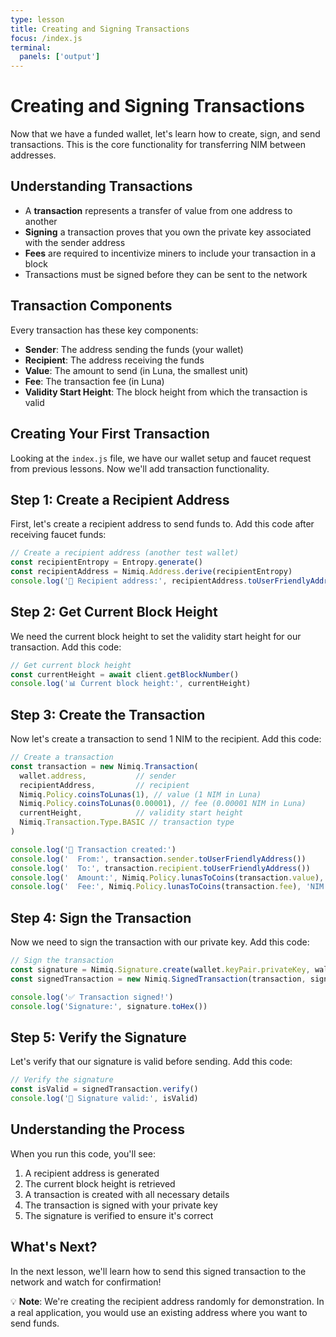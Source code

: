 ```yaml
---
type: lesson
title: Creating and Signing Transactions
focus: /index.js
terminal:
  panels: ['output']
---
```


# Creating and Signing Transactions

Now that we have a funded wallet, let's learn how to create, sign, and send transactions. This is the core functionality for transferring NIM between addresses.

## Understanding Transactions

- A **transaction** represents a transfer of value from one address to another
- **Signing** a transaction proves that you own the private key associated with the sender address
- **Fees** are required to incentivize miners to include your transaction in a block
- Transactions must be signed before they can be sent to the network

## Transaction Components

Every transaction has these key components:
- **Sender**: The address sending the funds (your wallet)
- **Recipient**: The address receiving the funds
- **Value**: The amount to send (in Luna, the smallest unit)
- **Fee**: The transaction fee (in Luna)
- **Validity Start Height**: The block height from which the transaction is valid

## Creating Your First Transaction

Looking at the `index.js` file, we have our wallet setup and faucet request from previous lessons. Now we'll add transaction functionality.

## Step 1: Create a Recipient Address

First, let's create a recipient address to send funds to. Add this code after receiving faucet funds:

```js
// Create a recipient address (another test wallet)
const recipientEntropy = Entropy.generate()
const recipientAddress = Nimiq.Address.derive(recipientEntropy)
console.log('📧 Recipient address:', recipientAddress.toUserFriendlyAddress())
```

## Step 2: Get Current Block Height

We need the current block height to set the validity start height for our transaction. Add this code:

```js
// Get current block height
const currentHeight = await client.getBlockNumber()
console.log('📊 Current block height:', currentHeight)
```

## Step 3: Create the Transaction

Now let's create a transaction to send 1 NIM to the recipient. Add this code:

```js
// Create a transaction
const transaction = new Nimiq.Transaction(
  wallet.address,           // sender
  recipientAddress,         // recipient  
  Nimiq.Policy.coinsToLunas(1), // value (1 NIM in Luna)
  Nimiq.Policy.coinsToLunas(0.00001), // fee (0.00001 NIM in Luna)
  currentHeight,            // validity start height
  Nimiq.Transaction.Type.BASIC // transaction type
)

console.log('📝 Transaction created:')
console.log('  From:', transaction.sender.toUserFriendlyAddress())
console.log('  To:', transaction.recipient.toUserFriendlyAddress())
console.log('  Amount:', Nimiq.Policy.lunasToCoins(transaction.value), 'NIM')
console.log('  Fee:', Nimiq.Policy.lunasToCoins(transaction.fee), 'NIM')
```

## Step 4: Sign the Transaction

Now we need to sign the transaction with our private key. Add this code:

```js
// Sign the transaction
const signature = Nimiq.Signature.create(wallet.keyPair.privateKey, wallet.keyPair.publicKey, transaction.serializeContent())
const signedTransaction = new Nimiq.SignedTransaction(transaction, signature)

console.log('✅ Transaction signed!')
console.log('Signature:', signature.toHex())
```

## Step 5: Verify the Signature

Let's verify that our signature is valid before sending. Add this code:

```js
// Verify the signature
const isValid = signedTransaction.verify()
console.log('🔐 Signature valid:', isValid)
```

## Understanding the Process

When you run this code, you'll see:
1. A recipient address is generated
2. The current block height is retrieved
3. A transaction is created with all necessary details
4. The transaction is signed with your private key
5. The signature is verified to ensure it's correct

## What's Next?

In the next lesson, we'll learn how to send this signed transaction to the network and watch for confirmation!

💡 **Note**: We're creating the recipient address randomly for demonstration. In a real application, you would use an existing address where you want to send funds. 
